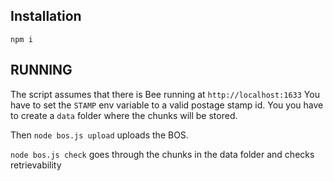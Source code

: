 ## Installation

`npm i`

## RUNNING

The script assumes that there is Bee running at `http://localhost:1633`
You have to set the `STAMP` env variable to a valid postage stamp id.
You you have to create a `data` folder where the chunks will be stored.

Then `node bos.js upload` uploads the BOS.

`node bos.js check` goes through the chunks in the data folder and checks retrievability
